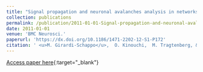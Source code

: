 ```yaml
---
title: "Signal propagation and neuronal avalanches analysis in networks of formal neurons"
collection: publications
permalink: /publication/2011-01-01-Signal-propagation-and-neuronal-avalanches-analysis-in-networks-of-formal-neurons
date: 2011-01-01
venue: 'BMC Neurosci.'
paperurl: 'https://dx.doi.org/10.1186/1471-2202-12-S1-P172'
citation: ' <u>M. Girardi-Schappo</u>,  O. Kinouchi,  M. Tragtenberg, &quot;Signal propagation and neuronal avalanches analysis in networks of formal neurons.&quot; BMC Neurosci., 2011.'
---
```

[Access paper here](https://dx.doi.org/10.1186/1471-2202-12-S1-P172){:target="_blank"}
